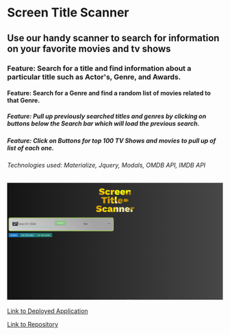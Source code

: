 # Screen Title Scanner

## Use our handy scanner to search for information on your favorite movies and tv shows

### Feature: Search for a title and find information about a particular title such as Actor's, Genre, and Awards.

#### Feature: Search for a Genre and find a random list of movies related to that Genre.

##### Feature: Pull up previously searched titles and genres by clicking on buttons below the Search bar which will load the previous search.

##### Feature: Click on Buttons for top 100 TV Shows and movies to pull up of list of each one.

###### Technologies used: Materialize, Jquery, Modals, OMDB API, IMDB API


![alt text][screenshot-1]

[screenshot-1]:./assets/images/screenshot-of-deployed-final-project-1-application.PNG

[Link to Deployed Application](https://yks2728.github.io/Screen-Title-Scanner/)

[Link to Repository](https://github.com/yks2728/Screen-Title-Scanner)